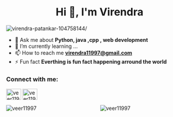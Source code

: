 <!--[![MasterHead](https://media-exp1.licdn.com/dms/image/C4E16AQESa8aKUWIH1Q/profile-displaybackgroundimage-shrink_200_800/0/1600438987808?e=1613606400&v=beta&t=aU0S9h0w78hquOhPpJX5WZywUDD9NhHXnWFtyblk3Dc)]
-->
<!--
**veer11997/veer11997** is a ✨ _special_ ✨ repository because its `README.md` (this file) appears on your GitHub profile.

Here are some ideas to get you started:

- 🔭 I’m currently working on ...
- 🌱 I’m currently learning ...
- 👯 I’m looking to collaborate on ...
- 🤔 I’m looking for help with ...
- 💬 Ask me about ...
- 📫 How to reach me: ...
- 😄 Pronouns: ...
- ⚡ Fun fact: ...
-->
<h1 align="center">Hi 👋, I'm Virendra</h1>
<p align="left"> <img src=https://komarev.com/ghpvc/?username=virendra-patankar-104758144 alt=virendra-patankar-104758144/> </p>


- 💬 Ask me about **Python, java ,cpp , web development**
- 🌱 I’m currently learning ...
- 📫 How to reach me **virendra11997@gmail.com**
- ⚡ Fun fact **Everthing is fun fact happening arround the world**

<h3 align="left">Connect with me:</h3>
<p align="left">

<a href="https://www.linkedin.com/in/veer11997/" target="blank"><img align="center" src="https://cdn.jsdelivr.net/npm/simple-icons@3.0.1/icons/linkedin.svg" alt="veer11997" height="30" width="40" /></a>
<a href="https://www.instagram.com/veer11997/" target="blank"><img align="center" src="https://cdn.jsdelivr.net/npm/simple-icons@3.0.1/icons/instagram.svg" alt="veer11997" height="30" width="40" /></a>
</p>


<!--
<h3 align="left">Languages and Tools:</h3>
<p align="left"> <a href="https://www.cprogramming.com/" target="_blank"> <img src="https://devicons.github.io/devicon/devicon.git/icons/c/c-original.svg" alt="c" width="40" height="40"/> </a> <a href="https://www.w3schools.com/cpp/" target="_blank"> <img src="https://devicons.github.io/devicon/devicon.git/icons/cplusplus/cplusplus-original.svg" alt="cplusplus" width="40" height="40"/> </a> <a href="https://www.w3schools.com/css/" target="_blank"> <img src="https://devicons.github.io/devicon/devicon.git/icons/css3/css3-original-wordmark.svg" alt="css3" width="40" height="40"/> </a> <a href="https://www.figma.com/" target="_blank"> <img src="https://www.vectorlogo.zone/logos/figma/figma-icon.svg" alt="figma" width="40" height="40"/> </a> <a href="https://flutter.dev" target="_blank"> <img src="https://www.vectorlogo.zone/logos/flutterio/flutterio-icon.svg" alt="flutter" width="40" height="40"/> </a> <a href="https://git-scm.com/" target="_blank"> <img src="https://www.vectorlogo.zone/logos/git-scm/git-scm-icon.svg" alt="git" width="40" height="40"/> </a> <a href="https://www.w3.org/html/" target="_blank"> <img src="https://devicons.github.io/devicon/devicon.git/icons/html5/html5-original-wordmark.svg" alt="html5" width="40" height="40"/> </a> <a href="https://www.linux.org/" target="_blank"> <img src="https://devicons.github.io/devicon/devicon.git/icons/linux/linux-original.svg" alt="linux" width="40" height="40"/> </a> <a href="https://www.photoshop.com/en" target="_blank"> <img src="https://devicons.github.io/devicon/devicon.git/icons/photoshop/photoshop-plain.svg" alt="photoshop" width="40" height="40"/> </a> <a href="https://www.python.org" target="_blank"> <img src="https://devicons.github.io/devicon/devicon.git/icons/python/python-original.svg" alt="python" width="40" height="40"/> </a> </p>
-->


<p><img align="left" src="https://github-readme-stats.vercel.app/api/top-langs?username=veer11997&show_icons=true&locale=en&layout=compact" alt="veer11997" /></p>
<p align="center"> <img src=https://github-readme-stats.vercel.app/api?username=veer11997&show_icons=true alt=veer11997 /> </p>
